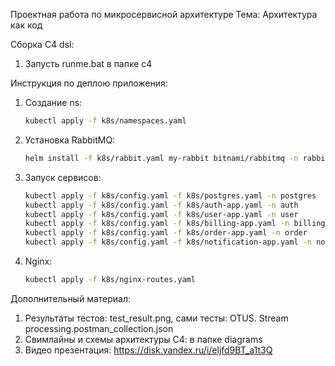 Проектная работа по микросервисной архитектуре
Тема: Архитектура как код

Сборка С4 dsl: 
1. Запусть runme.bat в папке c4

Инструкция по деплою приложения: 
1. Создание ns:
   ```bash
   kubectl apply -f k8s/namespaces.yaml
   ```
3. Установка RabbitMQ:
   ```bash
   helm install -f k8s/rabbit.yaml my-rabbit bitnami/rabbitmq -n rabbit
   ```
4. Запуск сервисов:
   ```bash
   kubectl apply -f k8s/config.yaml -f k8s/postgres.yaml -n postgres
   kubectl apply -f k8s/config.yaml -f k8s/auth-app.yaml -n auth
   kubectl apply -f k8s/config.yaml -f k8s/user-app.yaml -n user
   kubectl apply -f k8s/config.yaml -f k8s/billing-app.yaml -n billing
   kubectl apply -f k8s/config.yaml -f k8s/order-app.yaml -n order
   kubectl apply -f k8s/config.yaml -f k8s/notification-app.yaml -n notification
   ```
5. Nginx:
   ```bash
   kubectl apply -f k8s/nginx-routes.yaml
   ```

Дополнительный материал: 
1. Результаты тестов: test_result.png, сами тесты: OTUS. Stream processing.postman_collection.json
2. Свимлайны и схемы архитектуры С4: в папке diagrams
3. Видео презентация: https://disk.yandex.ru/i/eljfd9BT_a1t3Q
